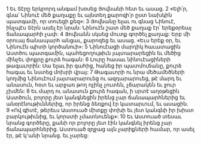 1 Եւ Տէրը երկրորդ անգամ խօսեց Յովնանի հետ եւ ասաց. 2 «Ելի՛ր, գնա՛ Նինուէ մեծ քաղաքը եւ այնտեղ քարոզի՛ր ըստ նախկին պատգամի, որ տուեցի քեզ»: 3 Յովնանը ելաւ ու գնաց Նինուէ, ինչպէս Տէրն ասել էր նրան: Նինուէն շատ մեծ քաղաք էր՝ երեքօրեայ ճանապարհի չափ: 4 Յովնանն սկսեց մուտք գործել քաղաք: Երբ մի օրուայ ճանապարհ անցաւ, քարոզեց եւ ասաց. «Եւս երեք օր, եւ Նինուէն պիտի կործանուի»:
5 Նինուէացի մարդիկ հաւատացին Աստծու պատգամին, պահեցողութիւն յայտարարեցին եւ մեծից մինչեւ փոքրը քուրձ հագան: 6 Լուրը հասաւ նինուէացիների թագաւորին: Սա ելաւ իր գահից, հանեց իր պատմուճանը, քուրձ հագաւ եւ նստեց մոխրի վրայ: 7 Թագաւորի ու նրա մեծամեծների կողմից Նինուէում յայտարարուեց ու ազդարարուեց, թէ մարդ եւ անասուն, հօտ եւ արջառ թող ոչինչ չուտեն, չճարակեն եւ ջուր չխմեն: 8 Եւ մարդ ու անասուն քուրձ հագան, ի սրտէ աղօթեցին Աստծուն, բոլորը յետ կանգնեցին իրենց չար ճանապարհներից եւ անօրէնութիւններից, որ իրենց ձեռքով էր կատարւում, եւ ասացին. 9 «Ով գիտէ, թերեւս Աստուած միտքը փոխի եւ յետ կանգնի իր խիստ բարկութիւնից, եւ կորստի չմատնուենք»: 10 Եւ Աստուած տեսաւ նրանց գործերը, քանի որ բոլորը յետ էին կանգնել իրենց չար ճանապարհներից. Աստուած զղջաց այն չարիքների համար, որ ասել էր, թէ կ՚անի նրանց. եւ չարեց:
